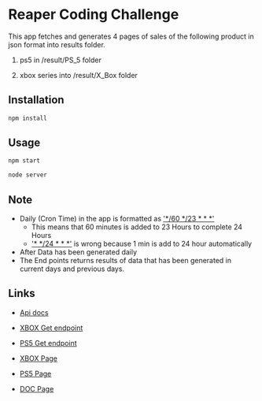 # Reaper Coding Challenge

This app fetches and generates 4 pages of sales of the following product in json format into results folder.

1. ps5 in /result/PS_5 folder

2. xbox series into /result/X_Box folder

## Installation

```bash
npm install
```

## Usage

```bash
npm start 
```


```bash
node server
```

## Note 
- Daily (Cron Time) in the app is formatted as ['*/60 */23 * * *']()
  - This means that 60 minutes is added to 23 Hours to complete 24 Hours 
  - ['* */24 * * *']() is wrong because 1 min is add to 24 hour automatically
- After Data has been generated daily 
- The End points returns results of data that has been generated in current days and previous days.

## Links
  - [Api docs](https://documenter.getpostman.com/view/14005736/TVzLpLZY)

  - [XBOX Get endpoint](https://ebay-xbox-ps5-bot.herokuapp.com/api/v1/xbox)
  - [PS5 Get endpoint](https://ebay-xbox-ps5-bot.herokuapp.com/api/v1/ps5)

  - [XBOX Page](https://ebay-xbox-ps5-bot.herokuapp.com/x_box)
  - [PS5 Page](https://ebay-xbox-ps5-bot.herokuapp.com/ps_5)
  
  - [DOC Page](https://ebay-xbox-ps5-bot.herokuapp.com/api/v1/docs)
